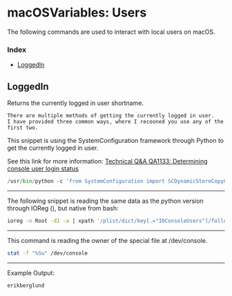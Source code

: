 # macOSVariables: Users 

The following commands are used to interact with local users on macOS.

### Index

* [LoggedIn](https://github.com/erikberglund/Scripts/blob/master/snippets/macos_directoryservices.md#uid-highest)

## LoggedIn

Returns the currently logged in user shortname.

```
There are multiple methods of getting the currently logged in user. 
I have provided three common ways, where I recooned you use any of the first two.
```

This snippet is using the SystemConfiguration framework through Python to get the currently logged in user.  

See this link for more information: [Technical Q&A QA1133: Determining console user login status](https://developer.apple.com/library/content/qa/qa1133/_index.html)

```python
/usr/bin/python -c 'from SystemConfiguration import SCDynamicStoreCopyConsoleUser; import sys; username = (SCDynamicStoreCopyConsoleUser(None, None, None) or [None])[0]; username = [username,""][username in [u"loginwindow", None, u""]]; sys.stdout.write(username + "\n");'
```
---
The following snippet is reading the same data as the python version through IOReg (), but native from bash:
 
```bash
ioreg -n Root -d1 -a | xpath '/plist/dict/key[.="IOConsoleUsers"]/following-sibling::array/dict/key[.="kCGSSessionOnConsoleKey"]/following-sibling::*[1][name()="true"]/../key[.="kCGSSessionUserNameKey"]/following-sibling::string[1]/text()' 2>/dev/null
```
---
This command is reading the owner of the special file at /dev/console. 
 
```bash
stat -f "%Su" /dev/console
```
---
Example Output:

```console
erikberglund
```
